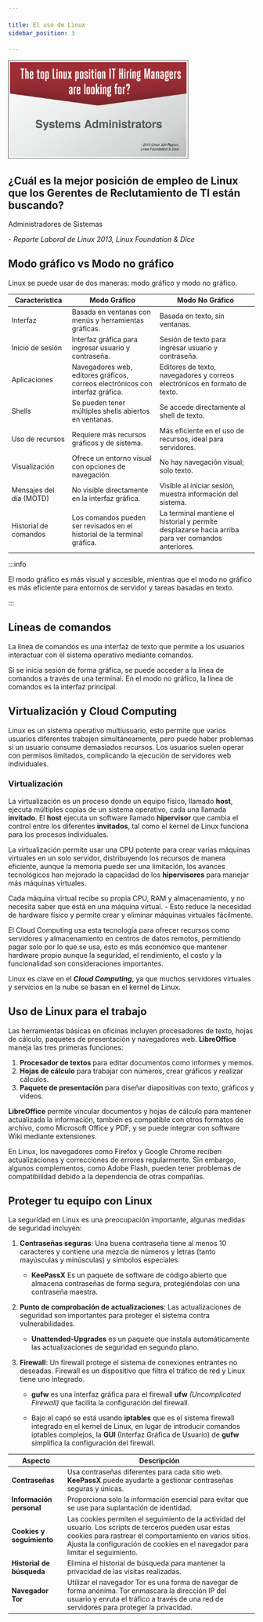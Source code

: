 ```yaml
---

title: El uso de Linux
sidebar_position: 3

---
```


<Row>

<img src="https://raw.githubusercontent.com/SanRM/notas-de-aprendizaje/main/docs/Sistemas%20operativos/Linux/img/3-LPI-Graphics.png" height="200" />

<p>

## ¿Cuál es la mejor posición de empleo de Linux que los Gerentes de Reclutamiento de TI están buscando?

Administradores de Sistemas

*- Reporte Laboral de Linux 2013, Linux Foundation & Dice*

</p>

</Row>

<Card>
    
## Modo gráfico vs Modo no gráfico

Linux se puede usar de dos maneras: modo gráfico y modo no gráfico.

|Característica	|Modo Gráfico|	Modo No Gráfico|
|---|---|---|
|Interfaz|	Basada en ventanas con menús y herramientas gráficas.	|Basada en texto, sin ventanas.|
|Inicio de sesión	|Interfaz gráfica para ingresar usuario y contraseña.	|Sesión de texto para ingresar usuario y contraseña.|
|Aplicaciones	|Navegadores web, editores gráficos, correos electrónicos con interfaz gráfica.|	Editores de texto, navegadores y correos electrónicos en formato de texto.|
|Shells	|Se pueden tener múltiples shells abiertos en ventanas.	|Se accede directamente al shell de texto.|
|Uso de recursos	|Requiere más recursos gráficos y de sistema.	|Más eficiente en el uso de recursos, ideal para servidores.|
|Visualización	|Ofrece un entorno visual con opciones de navegación.|	No hay navegación visual; solo texto.|
|Mensajes del día (MOTD)|	No visible directamente en la interfaz gráfica.	|Visible al iniciar sesión, muestra información del sistema.|
|Historial de comandos	|Los comandos pueden ser revisados en el historial de la terminal gráfica.|	La terminal mantiene el historial y permite desplazarse hacia arriba para ver comandos anteriores.|

:::info

El modo gráfico es más visual y accesible, mientras que el modo no gráfico es más eficiente para entornos de servidor y tareas basadas en texto.

:::

</Card>

<Card>
    
## Líneas de comandos

La línea de comandos es una interfaz de texto que permite a los usuarios interactuar con el sistema operativo mediante comandos.

Si se inicia sesión de forma gráfica, se puede acceder a la línea de comandos a través de una terminal. En el modo no gráfico, la línea de comandos es la interfaz principal.

</Card>

<Card>
    
## Virtualización y Cloud Computing

Linux es un sistema operativo multiusuario, esto permite que varios usuarios diferentes trabajen simultáneamente, pero puede haber problemas si un usuario consume demasiados recursos. Los usuarios suelen operar con permisos limitados, complicando la ejecución de servidores web individuales.

### Virtualización

La virtualización es un proceso donde un equipo físico, llamado **host**, ejecuta múltiples copias de un sistema operativo, cada una llamada **invitado**. El **host** ejecuta un software llamado **hipervisor** que cambia el control entre los diferentes **invitados**, tal como el kernel de Linux funciona para los procesos individuales.

La virtualización permite usar una CPU potente para crear varias máquinas virtuales en un solo servidor, distribuyendo los recursos de manera eficiente, aunque la memoria puede ser una limitación, los avances tecnológicos han mejorado la capacidad de los **hipervisores** para manejar más máquinas virtuales.

Cada máquina virtual recibe su propia CPU, RAM y almacenamiento, y no necesita saber que está en una máquina virtual. - Esto reduce la necesidad de hardware físico y permite crear y eliminar máquinas virtuales fácilmente.

El Cloud Computing usa esta tecnología para ofrecer recursos como servidores y almacenamiento en centros de datos remotos, permitiendo pagar solo por lo que se usa, esto es más económico que mantener hardware propio aunque la seguridad, el rendimiento, el costo y la funcionalidad son consideraciones importantes.

Linux es clave en el ***Cloud Computing***, ya que muchos servidores virtuales y servicios en la nube se basan en el kernel de Linux.

</Card>

<Card>
    
## Uso de Linux para el trabajo

Las herramientas básicas en oficinas incluyen procesadores de texto, hojas de cálculo, paquetes de presentación y navegadores web. **LibreOffice** maneja las tres primeras funciones:

1. **Procesador de textos** para editar documentos como informes y memos.
2. **Hojas de cálculo** para trabajar con números, crear gráficos y realizar cálculos.
3. **Paquete de presentación** para diseñar diapositivas con texto, gráficos y videos.

**LibreOffice** permite vincular documentos y hojas de cálculo para mantener actualizada la información, también es compatible con otros formatos de archivo, como Microsoft Office y PDF, y se puede integrar con software Wiki mediante extensiones.

En Linux, los navegadores como Firefox y Google Chrome reciben actualizaciones y correcciones de errores regularmente. Sin embargo, algunos complementos, como Adobe Flash, pueden tener problemas de compatibilidad debido a la dependencia de otras compañías.

</Card>

<Card>
    
## Proteger tu equipo con Linux

La seguridad en Linux es una preocupación importante, algunas medidas de seguridad incluyen:

1. **Contraseñas seguras**: Una buena contraseña tiene al menos 10 caracteres y contiene una mezcla de números y letras (tanto mayúsculas y minúsculas) y símbolos especiales. 

    - **KeePassX** Es un paquete de software de código abierto que almacena contraseñas de forma segura, protegiéndolas con una contraseña maestra. 
    
2. **Punto de comprobación de actualizaciones**: Las actualizaciones de seguridad son importantes para proteger el sistema contra vulnerabilidades. 

    - **Unattended-Upgrades** es un paquete que instala automáticamente las actualizaciones de seguridad en segundo plano.

3. **Firewall**: Un firewall protege el sistema de conexiones entrantes no deseadas. Firewall es un dispositivo que filtra el tráfico de red y Linux tiene uno integrado.

    - **gufw** es una interfaz gráfica para el firewall **ufw** *(Uncomplicated Firewall)* que facilita la configuración del firewall.

    - Bajo el capó se está usando **iptables** que es el sistema firewall integrado en el kernel de Linux, en lugar de introducir comandos iptables complejos, la **GUI** (Interfaz Gráfica de Usuario) de **gufw** simplifica la configuración del firewall.
 
</Card>

<Card>
    
| **Aspecto**|  **Descripción** |
|---|---|
| **Contraseñas**             | Usa contraseñas diferentes para cada sitio web. **KeePassX** puede ayudarte a gestionar contraseñas seguras y únicas.                                                                                                                                              |
| **Información personal**    | Proporciona solo la información esencial para evitar que se use para suplantación de identidad.                                                                                                                                                               |
| **Cookies y seguimiento**   | Las cookies permiten el seguimiento de la actividad del usuario. Los scripts de terceros pueden usar estas cookies para rastrear el comportamiento en varios sitios. Ajusta la configuración de cookies en el navegador para limitar el seguimiento.     |
| **Historial de búsqueda**   | Elimina el historial de búsqueda para mantener la privacidad de las visitas realizadas.                                                                                                                                                                        |
| **Navegador Tor**           | Utilizar el navegador Tor es una forma de navegar de forma anónima. Tor enmascara la dirección IP del usuario y enruta el tráfico a través de una red de servidores para proteger la privacidad.                                                                    |


</Card>